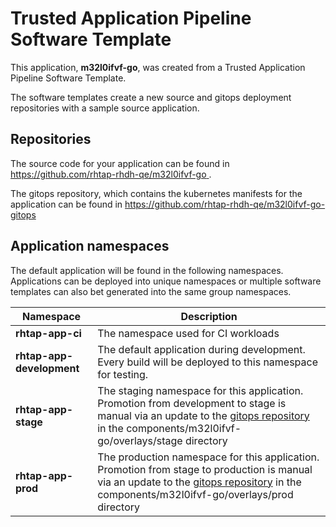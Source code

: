 # Trusted Application Pipeline Software Template

This application, **m32l0ifvf-go**, was created from a Trusted Application Pipeline Software Template.

The software templates create a new source and gitops deployment repositories with a sample source application. 

## Repositories

The source code for your application can be found in [https://github.com/rhtap-rhdh-qe/m32l0ifvf-go ](https://github.com/rhtap-rhdh-qe/m32l0ifvf-go ).
 
The gitops repository, which contains the kubernetes manifests for the application can be found in 
[https://github.com/rhtap-rhdh-qe/m32l0ifvf-go-gitops ](https://github.com/rhtap-rhdh-qe/m32l0ifvf-go-gitops ) 

## Application namespaces 

The default application will be found in the following namespaces. Applications can be deployed into unique namespaces or multiple software templates can also bet generated into the same group namespaces.  

|  Namespace   |  Description   |  
| -------- | -------- |
| **rhtap-app-ci** | The namespace used for CI workloads |
| **rhtap-app-development** | The default application during development. Every build will be deployed to this namespace for testing. |
| **rhtap-app-stage** | The staging namespace for this application. Promotion from development to stage is manual via an update to the [gitops repository](https://github.com/rhtap-rhdh-qe/m32l0ifvf-go-gitops ) in the components/m32l0ifvf-go/overlays/stage directory |
| **rhtap-app-prod** | The production namespace for this application. Promotion from stage to production is manual via an update to the [gitops repository](https://github.com/rhtap-rhdh-qe/m32l0ifvf-go-gitops ) in the components/m32l0ifvf-go/overlays/prod directory |